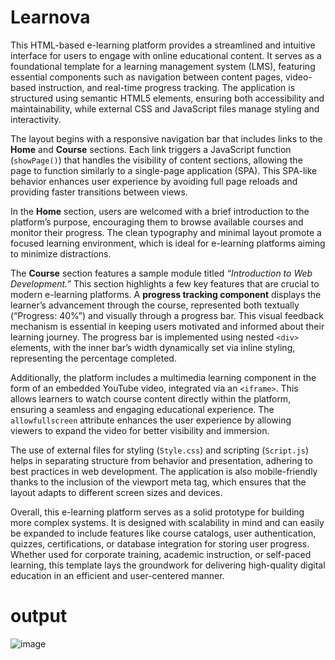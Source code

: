 # Learnova
This HTML-based e-learning platform provides a streamlined and intuitive interface for users to engage with online educational content. It serves as a foundational template for a learning management system (LMS), featuring essential components such as navigation between content pages, video-based instruction, and real-time progress tracking. The application is structured using semantic HTML5 elements, ensuring both accessibility and maintainability, while external CSS and JavaScript files manage styling and interactivity.

The layout begins with a responsive navigation bar that includes links to the **Home** and **Course** sections. Each link triggers a JavaScript function (`showPage()`) that handles the visibility of content sections, allowing the page to function similarly to a single-page application (SPA). This SPA-like behavior enhances user experience by avoiding full page reloads and providing faster transitions between views.

In the **Home** section, users are welcomed with a brief introduction to the platform’s purpose, encouraging them to browse available courses and monitor their progress. The clean typography and minimal layout promote a focused learning environment, which is ideal for e-learning platforms aiming to minimize distractions.

The **Course** section features a sample module titled *“Introduction to Web Development.”* This section highlights a few key features that are crucial to modern e-learning platforms. A **progress tracking component** displays the learner’s advancement through the course, represented both textually (“Progress: 40%”) and visually through a progress bar. This visual feedback mechanism is essential in keeping users motivated and informed about their learning journey. The progress bar is implemented using nested `<div>` elements, with the inner bar’s width dynamically set via inline styling, representing the percentage completed.

Additionally, the platform includes a multimedia learning component in the form of an embedded YouTube video, integrated via an `<iframe>`. This allows learners to watch course content directly within the platform, ensuring a seamless and engaging educational experience. The `allowfullscreen` attribute enhances the user experience by allowing viewers to expand the video for better visibility and immersion.

The use of external files for styling (`Style.css`) and scripting (`Script.js`) helps in separating structure from behavior and presentation, adhering to best practices in web development. The application is also mobile-friendly thanks to the inclusion of the viewport meta tag, which ensures that the layout adapts to different screen sizes and devices.

Overall, this e-learning platform serves as a solid prototype for building more complex systems. It is designed with scalability in mind and can easily be expanded to include features like course catalogs, user authentication, quizzes, certifications, or database integration for storing user progress. Whether used for corporate training, academic instruction, or self-paced learning, this template lays the groundwork for delivering high-quality digital education in an efficient and user-centered manner.
# output
![image](https://github.com/user-attachments/assets/a8226ce6-aadc-4348-9730-8a7373314911)
